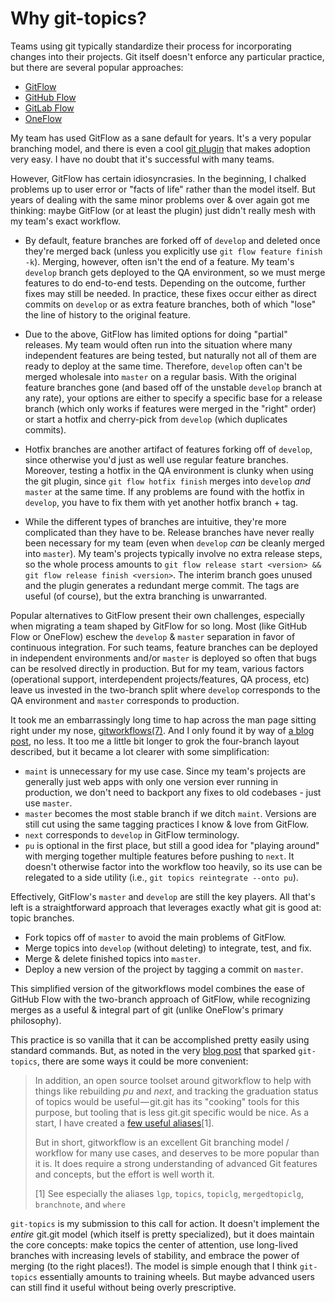 # Why git-topics?

Teams using git typically standardize their process for incorporating changes into their projects. Git itself doesn't enforce any particular practice, but there are several popular approaches:

* [GitFlow](http://nvie.com/posts/a-successful-git-branching-model/)
* [GitHub Flow](http://scottchacon.com/2011/08/31/github-flow.html)
* [GitLab Flow](https://about.gitlab.com/2014/09/29/gitlab-flow/)
* [OneFlow](http://endoflineblog.com/oneflow-a-git-branching-model-and-workflow)

My team has used GitFlow as a sane default for years. It's a very popular branching model, and there is even a cool [git plugin](https://github.com/nvie/gitflow/) that makes adoption very easy. I have no doubt that it's successful with many teams.

However, GitFlow has certain idiosyncrasies. In the beginning, I chalked problems up to user error or "facts of life" rather than the model itself. But years of dealing with the same minor problems over & over again got me thinking: maybe GitFlow (or at least the plugin) just didn't really mesh with my team's exact workflow.

* By default, feature branches are forked off of `develop` and deleted once they're merged back (unless you explicitly use `git flow feature finish -k`). Merging, however, often isn't the end of a feature. My team's `develop` branch gets deployed to the QA environment, so we must merge features to do end-to-end tests. Depending on the outcome, further fixes may still be needed. In practice, these fixes occur either as direct commits on `develop` or as extra feature branches, both of which "lose" the line of history to the original feature.

* Due to the above, GitFlow has limited options for doing "partial" releases. My team would often run into the situation where many independent features are being tested, but naturally not all of them are ready to deploy at the same time. Therefore, `develop` often can't be merged wholesale into `master` on a regular basis. With the original feature branches gone (and based off of the unstable `develop` branch at any rate), your options are either to specify a specific base for a release branch (which only works if features were merged in the "right" order) or start a hotfix and cherry-pick from `develop` (which duplicates commits).

* Hotfix branches are another artifact of features forking off of `develop`, since otherwise you'd just as well use regular feature branches. Moreover, testing a hotfix in the QA environment is clunky when using the git plugin, since `git flow hotfix finish` merges into `develop` *and* `master` at the same time. If any problems are found with the hotfix in `develop`, you have to fix them with yet another hotfix branch + tag.

* While the different types of branches are intuitive, they're more complicated than they have to be. Release branches have never really been necessary for my team (even when `develop` _can_ be cleanly merged into `master`). My team's projects typically involve no extra release steps, so the whole process amounts to `git flow release start <version> && git flow release finish <version>`. The interim branch goes unused and the plugin generates a redundant merge commit. The tags are useful (of course), but the extra branching is unwarranted.

Popular alternatives to GitFlow present their own challenges, especially when migrating a team shaped by GitFlow for so long. Most (like GitHub Flow or OneFlow) eschew the `develop` & `master` separation in favor of continuous integration. For such teams, feature branches can be deployed in independent environments and/or `master` is deployed so often that bugs can be resolved directly in production. But for my team, various factors (operational support, interdependent projects/features, QA process, etc) leave us invested in the two-branch split where `develop` corresponds to the QA environment and `master` corresponds to production.

It took me an embarrassingly long time to hap across the man page sitting right under my nose, [gitworkflows(7)](https://git-scm.com/docs/gitworkflows). And I only found it by way of [a blog post](https://hackernoon.com/how-the-creators-of-git-do-branches-e6fcc57270fb), no less. It too me a little bit longer to grok the four-branch layout described, but it became a lot clearer with some simplification:

* `maint` is unnecessary for my use case. Since my team's projects are generally just web apps with only one version ever running in production, we don't need to backport any fixes to old codebases - just use `master`.
* `master` becomes the most stable branch if we ditch `maint`. Versions are still cut using the same tagging practices I know & love from GitFlow.
* `next` corresponds to `develop` in GitFlow terminology.
* `pu` is optional in the first place, but still a good idea for "playing around" with merging together multiple features before pushing to `next`. It doesn't otherwise factor into the workflow too heavily, so its use can be relegated to a side utility (i.e., `git topics reintegrate --onto pu`).

Effectively, GitFlow's `master` and `develop` are still the key players. All that's left is a straightforward approach that leverages exactly what git is good at: topic branches.

* Fork topics off of `master` to avoid the main problems of GitFlow.
* Merge topics into `develop` (without deleting) to integrate, test, and fix.
* Merge & delete finished topics into `master`.
* Deploy a new version of the project by tagging a commit on `master`.

This simplified version of the gitworkflows model combines the ease of GitHub Flow with the two-branch approach of GitFlow, while recognizing merges as a useful & integral part of git (unlike OneFlow's primary philosophy).

This practice is so vanilla that it can be accomplished pretty easily using standard commands. But, as noted in the very [blog post](https://hackernoon.com/how-the-creators-of-git-do-branches-e6fcc57270fb) that sparked `git-topics`, there are some ways it could be more convenient:

> In addition, an open source toolset around gitworkflow to help with things like rebuilding *pu* and *next*, and tracking the graduation status of topics would be useful — git.git has its "cooking" tools for this purpose, but tooling that is less git.git specific would be nice. As a start, I have created a [few useful aliases](https://gist.github.com/rocketraman/1fdc93feb30aa00f6f3a9d7d732102a9)[1].
>
> But in short, gitworkflow is an excellent Git branching model / workflow for many use cases, and deserves to be more popular than it is. It does require a strong understanding of advanced Git features and concepts, but the effort is well worth it.
>
> [1] See especially the aliases `lgp`, `topics`, `topiclg`, `mergedtopiclg`, `branchnote`, and `where`

`git-topics` is my submission to this call for action. It doesn't implement the *entire* git.git model (which itself is pretty specialized), but it does maintain the core concepts: make topics the center of attention, use long-lived branches with increasing levels of stability, and embrace the power of merging (to the right places!). The model is simple enough that I think `git-topics` essentially amounts to training wheels. But maybe advanced users can still find it useful without being overly prescriptive.

